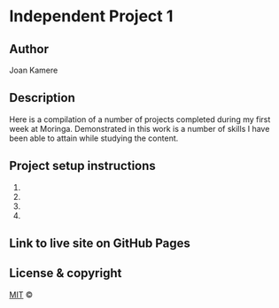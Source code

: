 # Independent Project 1

## Author

Joan Kamere

## Description

Here is a compilation of a number of projects completed during my first week at Moringa. Demonstrated in this work is a number of skills I have been able to attain while studying the content.

## Project setup instructions

1. 
2. 
3. 
4. 

## Link to live site on GitHub Pages



## License & copyright

[MIT](https://choosealicense.com/licenses/mit/) ©